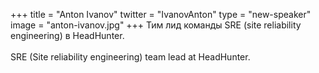+++
title = "Anton Ivanov"
twitter = "IvanovAnton"
type = "new-speaker"
image = "anton-ivanov.jpg"
+++
Тим лид команды SRE (site reliability engineering) в HeadHunter.<br><br>SRE (Site reliability engineering) team lead at HeadHunter.